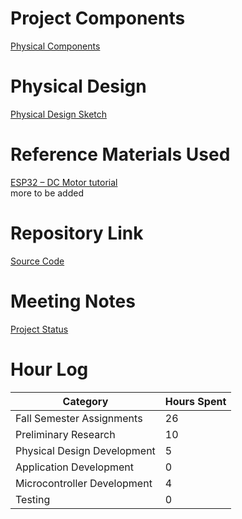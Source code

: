 # Project Components
[Physical Components](../Physical_Design/Physical_Components.md)
# Physical Design
[Physical Design Sketch](../Physical_Design/Design_Sketch.png)
# Reference Materials Used
[ESP32 – DC Motor tutorial](https://esp32io.com/tutorials/esp32-dc-motor) <br>
more to be added
# Repository Link
[Source Code](../src)
# Meeting Notes
[Project Status](../Assignments/Project_Status.md)
# Hour Log
Category | Hours Spent
------ | ------
Fall Semester Assignments | 26
Preliminary Research | 10
Physical Design Development | 5
Application Development | 0
Microcontroller Development | 4
Testing | 0

